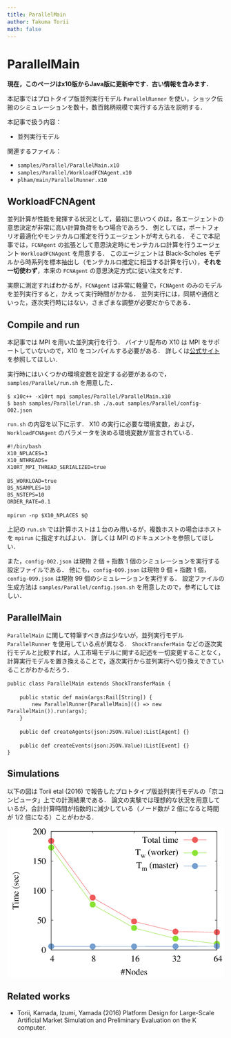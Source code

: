```yaml
---
title: ParallelMain
author: Takuma Torii
math: false
---
```


# ParallelMain

**現在，このページはx10版からJava版に更新中です．古い情報を含みます．**

本記事ではプロトタイプ版並列実行モデル `ParallelRunner` を使い，ショック伝搬のシミュレーションを数十，数百銘柄規模で実行する方法を説明する．

本記事で扱う内容：

  * 並列実行モデル

関連するファイル：

  * `samples/Parallel/ParallelMain.x10`
  * `samples/Parallel/WorkloadFCNAgent.x10`
  * `plham/main/ParallelRunner.x10`


## WorkloadFCNAgent

並列計算が性能を発揮する状況として，最初に思いつくのは，各エージェントの意思決定が非常に高い計算負荷をもつ場合であろう．
例としては，ポートフォリオ最適化やモンテカルロ推定を行うエージェントが考えられる．
そこで本記事では，`FCNAgent` の拡張として意思決定時にモンテカルロ計算を行うエージェント `WorkloadFCNAgent` を用意する．
このエージェントは Black-Scholes モデルから時系列を標本抽出し（モンテカルロ推定に相当する計算を行い），__それを一切使わず__，本来の `FCNAgent` の意思決定方式に従い注文をだす．

実際に測定すればわかるが，`FCNAgent` は非常に軽量で，`FCNAgent` のみのモデルを並列実行すると，かえって実行時間がかかる．
並列実行には，同期や通信といった，逐次実行時にはない，さまざまな調整が必要だからである．


## Compile and run

本記事では MPI を用いた並列実行を行う．
バイナリ配布の X10 は MPI をサポートしていないので，X10 をコンパイルする必要がある．
詳しくは[公式サイト](http://x10-lang.org/articles/167.html)を参照してほしい．

実行時にはいくつかの環境変数を設定する必要があるので，`samples/Parallel/run.sh` を用意した．

```
$ x10c++ -x10rt mpi samples/Parallel/ParallelMain.x10
$ bash samples/Parallel/run.sh ./a.out samples/Parallel/config-002.json
```

`run.sh` の内容を以下に示す．
X10 の実行に必要な環境変数，および，`WorkloadFCNAgent` のパラメータを決める環境変数が宣言されている．

```
#!/bin/bash
X10_NPLACES=3
X10_NTHREADS=
X10RT_MPI_THREAD_SERIALIZED=true

BS_WORKLOAD=true
BS_NSAMPLES=10
BS_NSTEPS=10
ORDER_RATE=0.1

mpirun -np $X10_NPLACES $@
```

上記の `run.sh` では計算ホストは１台のみ用いるが，複数ホストの場合はホストを `mpirun` に指定すればよい．
詳しくは MPI のドキュメントを参照してほしい．

また，`config-002.json` は現物 2 個 + 指数 1 個のシミュレーションを実行する設定ファイルである．
他にも，`config-009.json` は現物 9 個 + 指数 1 個，`config-099.json` は現物 99 個のシミュレーションを実行する．
設定ファイルの生成方法は `samples/Parallel/config.json.sh` を用意したので，参考にしてほしい．


## ParallelMain

`ParallelMain` に関して特筆すべき点は少ないが，並列実行モデル `ParallelRunner` を使用している点が異なる．
`ShockTransferMain` などの逐次実行モデルと比較すれば，人工市場モデルに関する記述を一切変更することなく，計算実行モデルを置き換えることで，逐次実行から並列実行へ切り換えできていることがわかるだろう．

```x10
public class ParallelMain extends ShockTransferMain {

	public static def main(args:Rail[String]) {
		new ParallelRunner[ParallelMain](() => new ParallelMain()).run(args);
	}

	public def createAgents(json:JSON.Value):List[Agent] {}

	public def createEvents(json:JSON.Value):List[Event] {}
}
```


## Simulations

以下の図は Torii etal (2016) で報告したプロトタイプ版並列実行モデルの「京コンピュータ」上での計測結果である．
論文の実験では理想的な状況を用意しているが，合計計算時間が指数的に減少している（ノード数が 2 倍になると時間が 1/2 倍になる）ことがわかる．

![small](ParallelMain.figs/b1.time-make-exec.n010.png)


## Related works

  * Torii, Kamada, Izumi, Yamada (2016) Platform Design for Large-Scale Artificial Market Simulation and Preliminary Evaluation on the K computer.

